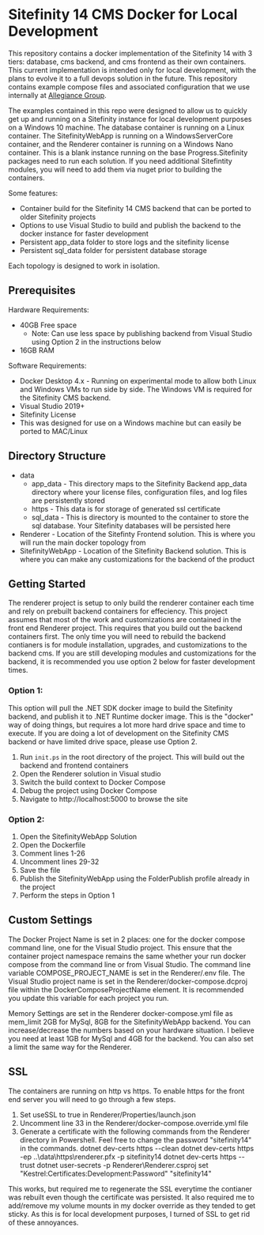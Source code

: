 # Sitefinity 14 CMS Docker for Local Development

This repository contains a docker implementation of the Sitefinity 14 with 3 tiers: database, cms backend, and cms frontend as their own containers.  This current implementation is intended only for local development, with the plans to evolve it to a full devops solution in the future.   This repository contains example compose files and associated configuration that we use internally at [Allegiance Group](https://www.teamallegiane.com).

The examples contained in this repo were designed to allow us to quickly get up and running on a Sitefinity instance for local development purposes on a Windows 10 machine.  The database container is running on a Linux container.  The SitefinityWebApp is running on a WindowsServerCore container, and the Renderer container is running on a Windows Nano container.  This is a blank instance running on the base Progress.Sitefinity packages need to run each solution.  If you need additional Sitefintity modules, you will need to add them via nuget prior to building the containers.

Some features:
- Container build for the Sitefinity 14 CMS backend that can be ported to older Sitefinity projects
- Options to use Visual Studio to build and publish the backend to the docker instance for faster development
- Persistent app_data folder to store logs and the sitefinity license
- Persistent sql_data folder for persistent database storage

Each topology is designed to work in isolation.

## Prerequisites

Hardware Requirements:
* 40GB Free space
  * Note: Can use less space by publishing backend from Visual Studio using Option 2 in the instructions below
* 16GB RAM

Software Requirements:
* Docker Desktop 4.x - Running on experimental mode to allow both Linux and Windows VMs to run side by side.  The Windows VM is required for the Sitefinity CMS backend.  
* Visual Studio 2019+
* Sitefinity License
* This was designed for use on a Windows machine but can easily be ported to MAC/Linux

## Directory Structure

* data
  * app_data - This directory maps to the Sitefinity Backend app_data directory where your license files,  configuration files, and log files are persistently stored
  * https - This data is for storage of generated ssl certificate
  * sql_data - This is directory is mounted to the container to store the sql database.  Your Sitefinity databases will be persisted here
* Renderer - Location of the Sitefinty Frontend solution.  This is where you will run the main docker topology from
* SitefinityWebApp - Location of the Sitefinity Backend solution.  This is where you can make any customizations for the backend of the product

## Getting Started

The renderer project is setup to only build the renderer container each time and rely on prebuilt backend containers for effeciency.  This project assumes that most of the work and customizations are contained in the front end Renderer project.  This requires that you build out the backend containers first.  The only time you will need to rebuild the backend contianers is for module installation, upgrades, and customizations to the backend cms.  If you are still developing modules and customizations for the backend, it is recommended you use option 2 below for faster development times.

### Option 1:
This option will pull the .NET SDK docker image to build the Sitefinity backend, and publish it to .NET Runtime docker image.  This is the "docker" way of doing things, but requires a lot more hard drive space and time to execute.  If you are doing a lot of development on the Sitefinity CMS backend or have limited drive space, please use Option 2.
1. Run `init.ps` in the root directory of the project.  This will build out the backend and frontend containers
2. Open the Renderer solution in Visual studio 
3. Switch the build context to Docker Compose
4. Debug the project using Docker Compose
5. Navigate to http://localhost:5000 to browse the site

### Option 2:
1. Open the SitefinityWebApp Solution
2. Open the Dockerfile
3. Comment lines 1-26
4. Uncomment lines 29-32
5. Save the file
6. Publish the SitefinityWebApp using the FolderPublish profile already in the project
7. Perform the steps in Option 1

## Custom Settings

The Docker Project Name is set in 2 places: one for the docker compose command line, one for the Visual Studio project.  This ensure that the container project namespace remains the same whether your run docker compose from the command line or from Visual Studio.  The command line variable COMPOSE_PROJECT_NAME is set in the Renderer/.env file.  The Visual Studio project name is set in the Renderer/docker-compose.dcproj file within the DockerComposeProjectName element.  It is recommended you update this variable for each project you run.

Memory Settings are set in the Renderer docker-compose.yml file as mem_limit 2GB for MySql, 8GB for the SitefinityWebApp backend.  You can increase/decrease the numbers based on your hardware situation.  I believe you need at least 1GB for MySql and 4GB for the backend.  You can also set a limit the same way for the Renderer.

## SSL

The containers are running on http vs https.  To enable https for the front end server you will need to go through a few steps.
1. Set useSSL to true in Renderer/Properties/launch.json
2. Uncomment line 33 in the Renderer/docker-compose.override.yml file
3.  Generate a certificate  with the following commands from the Renderer directory in Powershell.  Feel free to change the password "sitefinity14" in the commands.
    dotnet dev-certs https --clean
    dotnet dev-certs https -ep ..\data\https\renderer.pfx -p sitefinity14
    dotnet dev-certs https --trust
    dotnet user-secrets -p Renderer\Renderer.csproj set "Kestrel:Certificates:Development:Password" "sitefinity14"

This works, but required me to regenerate the SSL everytime the contianer was rebuilt even though the certificate was persisted.  It also required me to add/remove my volume mounts in my docker override as they tended to get sticky.  As this is for local development purposes, I turned of SSL to get rid of these annoyances. 

